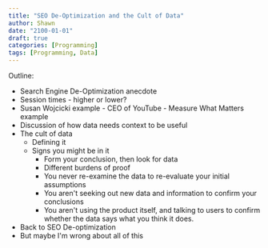 ```yaml
---
title: "SEO De-Optimization and the Cult of Data"
author: Shawn
date: "2100-01-01"
draft: true
categories: [Programming]
tags: [Programming, Data]
---
```


Outline:

- Search Engine De-Optimization anecdote
- Session times - higher or lower?
- Susan Wojcicki example - CEO of YouTube - Measure What Matters example
- Discussion of how data needs context to be useful
- The cult of data
    - Defining it
    - Signs you might be in it
        - Form your conclusion, then look for data
        - Different burdens of proof
        - You never re-examine the data to re-evaluate your initial assumptions
        - You aren't seeking out new data and information to confirm your conclusions
        - You aren't using the product itself, and talking to users to confirm whether the data says what you think it does.
- Back to SEO De-optimization
- But maybe I'm wrong about all of this